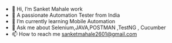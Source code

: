 - 👋 Hi, I’m Sanket Mahale work
- 👀 A passionate Automation Tester from India
- 🌱 I’m currently learning Mobile Automation
- 💬 Ask me about Selenium,JAVA,POSTMAN ,TestNG , Cucumber
- 📫 How to reach me sanketmahale2601@gmail.com

<!---
sanketmahale2601/sanketmahale2601 is a ✨ special ✨ repository because its `README.md` (this file) appears on your GitHub profile.
You can click the Preview link to take a look at your changes.
--->

